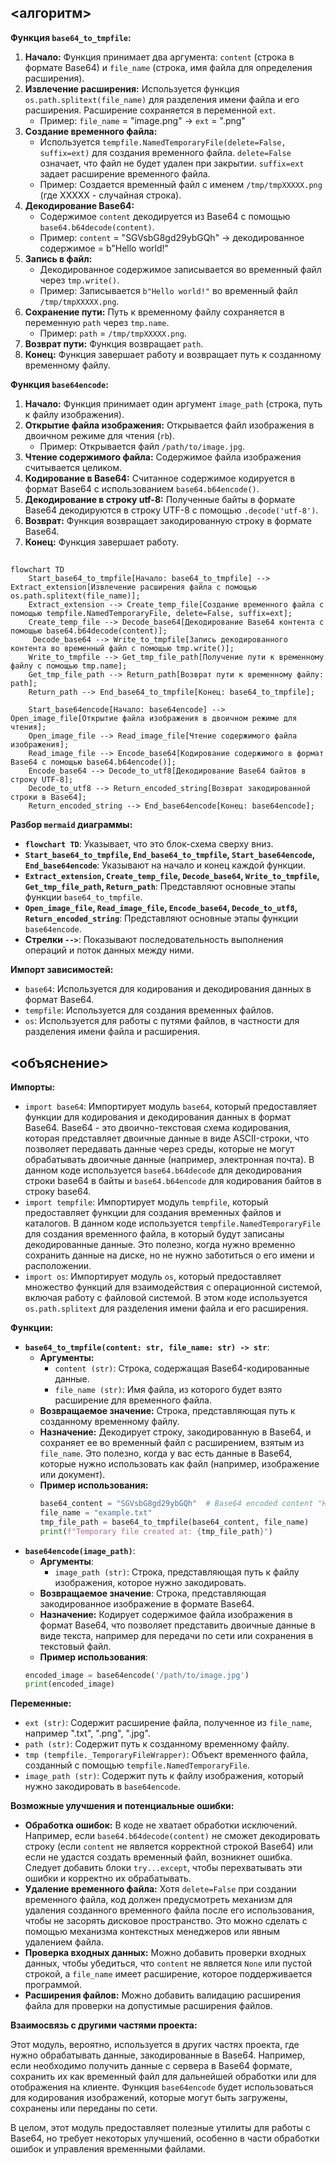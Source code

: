 ## <алгоритм>

**Функция `base64_to_tmpfile`:**

1.  **Начало:** Функция принимает два аргумента: `content` (строка в формате Base64) и `file_name` (строка, имя файла для определения расширения).
2.  **Извлечение расширения:** Используется функция `os.path.splitext(file_name)` для разделения имени файла и его расширения. Расширение сохраняется в переменной `ext`.
    *   Пример: `file_name` = "image.png" -> `ext` = ".png"
3.  **Создание временного файла:**
    *   Используется `tempfile.NamedTemporaryFile(delete=False, suffix=ext)` для создания временного файла. `delete=False` означает, что файл не будет удален при закрытии. `suffix=ext` задает расширение временного файла.
    *   Пример: Создается временный файл с именем `/tmp/tmpXXXXX.png` (где XXXXX - случайная строка).
4.  **Декодирование Base64:**
    *   Содержимое `content` декодируется из Base64 с помощью `base64.b64decode(content)`.
    *   Пример: `content` = "SGVsbG8gd29ybGQh" -> декодированное содержимое = b"Hello world!"
5.  **Запись в файл:**
    *   Декодированное содержимое записывается во временный файл через `tmp.write()`.
    *   Пример: Записывается `b"Hello world!"` во временный файл `/tmp/tmpXXXXX.png`.
6.  **Сохранение пути:** Путь к временному файлу сохраняется в переменную `path` через `tmp.name`.
    *   Пример: `path` = `/tmp/tmpXXXXX.png`.
7.  **Возврат пути:** Функция возвращает `path`.
8.  **Конец:** Функция завершает работу и возвращает путь к созданному временному файлу.

**Функция `base64encode`:**

1.  **Начало:** Функция принимает один аргумент `image_path` (строка, путь к файлу изображения).
2.  **Открытие файла изображения:** Открывается файл изображения в двоичном режиме для чтения (`rb`).
    *   Пример: Открывается файл `/path/to/image.jpg`.
3.  **Чтение содержимого файла:** Содержимое файла изображения считывается целиком.
4.  **Кодирование в Base64:** Считанное содержимое кодируется в формат Base64 с использованием `base64.b64encode()`.
5.  **Декодирование в строку utf-8:** Полученные байты в формате Base64 декодируются в строку UTF-8 с помощью `.decode('utf-8')`.
6.  **Возврат:** Функция возвращает закодированную строку в формате Base64.
7.  **Конец:** Функция завершает работу.

## <mermaid>

```mermaid
flowchart TD
    Start_base64_to_tmpfile[Начало: base64_to_tmpfile] --> Extract_extension[Извлечение расширения файла с помощью os.path.splitext(file_name)];
    Extract_extension --> Create_temp_file[Создание временного файла с помощью tempfile.NamedTemporaryFile, delete=False, suffix=ext];
    Create_temp_file --> Decode_base64[Декодирование Base64 контента с помощью base64.b64decode(content)];
     Decode_base64 --> Write_to_tmpfile[Запись декодированного контента во временный файл с помощью tmp.write()];
    Write_to_tmpfile --> Get_tmp_file_path[Получение пути к временному файлу с помощью tmp.name];
    Get_tmp_file_path --> Return_path[Возврат пути к временному файлу: path];
    Return_path --> End_base64_to_tmpfile[Конец: base64_to_tmpfile];
    
    Start_base64encode[Начало: base64encode] --> Open_image_file[Открытие файла изображения в двоичном режиме для чтения];
    Open_image_file --> Read_image_file[Чтение содержимого файла изображения];
    Read_image_file --> Encode_base64[Кодирование содержимого в формат Base64 с помощью base64.b64encode()];
    Encode_base64 --> Decode_to_utf8[Декодирование Base64 байтов в строку UTF-8];
    Decode_to_utf8 --> Return_encoded_string[Возврат закодированной строки в Base64];
    Return_encoded_string --> End_base64encode[Конец: base64encode];
```

**Разбор `mermaid` диаграммы:**

*   **`flowchart TD`**: Указывает, что это блок-схема сверху вниз.
*   **`Start_base64_to_tmpfile`, `End_base64_to_tmpfile`, `Start_base64encode`, `End_base64encode`**: Указывают на начало и конец каждой функции.
*   **`Extract_extension`, `Create_temp_file`, `Decode_base64`, `Write_to_tmpfile`, `Get_tmp_file_path`, `Return_path`**: Представляют основные этапы функции `base64_to_tmpfile`.
*   **`Open_image_file`, `Read_image_file`, `Encode_base64`, `Decode_to_utf8`, `Return_encoded_string`**: Представляют основные этапы функции `base64encode`.
*   **Стрелки `-->`**: Показывают последовательность выполнения операций и поток данных между ними.

**Импорт зависимостей:**

*   `base64`: Используется для кодирования и декодирования данных в формат Base64.
*   `tempfile`: Используется для создания временных файлов.
*   `os`: Используется для работы с путями файлов, в частности для разделения имени файла и расширения.

## <объяснение>

**Импорты:**

*   `import base64`: Импортирует модуль `base64`, который предоставляет функции для кодирования и декодирования данных в формат Base64. Base64 - это двоично-текстовая схема кодирования, которая представляет двоичные данные в виде ASCII-строки, что позволяет передавать данные через среды, которые не могут обрабатывать двоичные данные (например, электронная почта). В данном коде используется `base64.b64decode` для декодирования строки base64 в байты и `base64.b64encode` для кодирования байтов в строку base64.
*   `import tempfile`: Импортирует модуль `tempfile`, который предоставляет функции для создания временных файлов и каталогов. В данном коде используется `tempfile.NamedTemporaryFile` для создания временного файла, в который будут записаны декодированные данные. Это полезно, когда нужно временно сохранить данные на диске, но не нужно заботиться о его имени и расположении.
*   `import os`: Импортирует модуль `os`, который предоставляет множество функций для взаимодействия с операционной системой, включая работу с файловой системой. В этом коде используется `os.path.splitext` для разделения имени файла и его расширения.

**Функции:**

*   **`base64_to_tmpfile(content: str, file_name: str) -> str`**:
    *   **Аргументы:**
        *   `content (str)`: Строка, содержащая Base64-кодированные данные.
        *   `file_name (str)`: Имя файла, из которого будет взято расширение для временного файла.
    *   **Возвращаемое значение:** Строка, представляющая путь к созданному временному файлу.
    *   **Назначение:** Декодирует строку, закодированную в Base64, и сохраняет ее во временный файл с расширением, взятым из `file_name`. Это полезно, когда у вас есть данные в Base64, которые нужно использовать как файл (например, изображение или документ).
    *   **Пример использования:**
        ```python
        base64_content = "SGVsbG8gd29ybGQh"  # Base64 encoded content "Hello world!"
        file_name = "example.txt"
        tmp_file_path = base64_to_tmpfile(base64_content, file_name)
        print(f"Temporary file created at: {tmp_file_path}")
        ```
*   **`base64encode(image_path)`**:
    *   **Аргументы**:
        *   `image_path (str)`: Строка, представляющая путь к файлу изображения, которое нужно закодировать.
    *   **Возвращаемое значение**: Строка, представляющая закодированное изображение в формате Base64.
    *   **Назначение:** Кодирует содержимое файла изображения в формат Base64, что позволяет представить двоичные данные в виде текста, например для передачи по сети или сохранения в текстовый файл.
    *   **Пример использования**:
      ```python
      encoded_image = base64encode('/path/to/image.jpg')
      print(encoded_image)
      ```

**Переменные:**

*   `ext (str)`: Содержит расширение файла, полученное из `file_name`, например ".txt", ".png", ".jpg".
*   `path (str)`: Содержит путь к созданному временному файлу.
*   `tmp (tempfile._TemporaryFileWrapper)`: Объект временного файла, созданный с помощью `tempfile.NamedTemporaryFile`.
* `image_path (str)`: Содержит путь к файлу изображения, который нужно закодировать в `base64encode`.

**Возможные улучшения и потенциальные ошибки:**

*   **Обработка ошибок:** В коде не хватает обработки исключений. Например, если `base64.b64decode(content)` не сможет декодировать строку (если `content` не является корректной строкой Base64) или если не удастся создать временный файл, возникнет ошибка. Следует добавить блоки `try...except`, чтобы перехватывать эти ошибки и корректно их обрабатывать.
*   **Удаление временного файла:** Хотя `delete=False` при создании временного файла, код должен предусмотреть механизм для удаления созданного временного файла после его использования, чтобы не засорять дисковое пространство. Это можно сделать с помощью механизма контекстных менеджеров или явным удалением файла.
*   **Проверка входных данных:** Можно добавить проверки входных данных, чтобы убедиться, что `content` не является `None` или пустой строкой, а `file_name` имеет расширение, которое поддерживается программой.
*   **Расширения файлов:** Можно добавить валидацию расширения файла для проверки на допустимые расширения файлов.

**Взаимосвязь с другими частями проекта:**

Этот модуль, вероятно, используется в других частях проекта, где нужно обрабатывать данные, закодированные в Base64. Например, если необходимо получить данные с сервера в Base64 формате, сохранить их как временный файл для дальнейшей обработки или для отображения на клиенте.
Функция `base64encode` будет использоваться для кодирования изображений, которые могут быть загружены, сохранены или переданы по сети.

В целом, этот модуль предоставляет полезные утилиты для работы с Base64, но требует некоторых улучшений, особенно в части обработки ошибок и управления временными файлами.